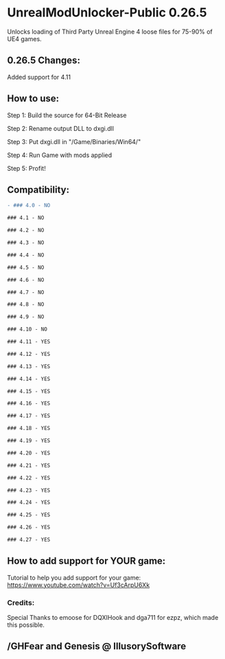 # UnrealModUnlocker-Public 0.26.5
Unlocks loading of Third Party Unreal Engine 4 loose files for 75-90% of UE4 games.

## 0.26.5 Changes:

Added support for 4.11


## How to use:
Step 1: Build the source for 64-Bit Release

Step 2: Rename output DLL to dxgi.dll

Step 3: Put dxgi.dll in "/Game/Binaries/Win64/"

Step 4: Run Game with mods applied

Step 5: Profit!



## Compatibility:

```diff
- ### 4.0 - NO

### 4.1 - NO

### 4.2 - NO

### 4.3 - NO

### 4.4 - NO

### 4.5 - NO

### 4.6 - NO

### 4.7 - NO

### 4.8 - NO

### 4.9 - NO

### 4.10 - NO

### 4.11 - YES

### 4.12 - YES

### 4.13 - YES

### 4.14 - YES

### 4.15 - YES

### 4.16 - YES

### 4.17 - YES

### 4.18 - YES

### 4.19 - YES

### 4.20 - YES

### 4.21 - YES

### 4.22 - YES

### 4.23 - YES

### 4.24 - YES

### 4.25 - YES

### 4.26 - YES

### 4.27 - YES
```


## How to add support for YOUR game:
Tutorial to help you add support for your game: https://www.youtube.com/watch?v=Uf3cArpU6Xk



### Credits:
Special Thanks to emoose for DQXIHook and dga711 for ezpz, which made this possible.


## /GHFear and Genesis @ IllusorySoftware
